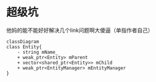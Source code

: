 # 超级坑

他妈的能不能好好解决几个link问题啊大傻逼（单指作者自己）

```mermaid
classDiagram
class Entity{
	- string mName_
	+ weak_ptr<Entity> mParent
	+ vector<shared_ptr<Entity>> mChild
	+ weak_ptr<EntityManager> mEntityManager
}

```
